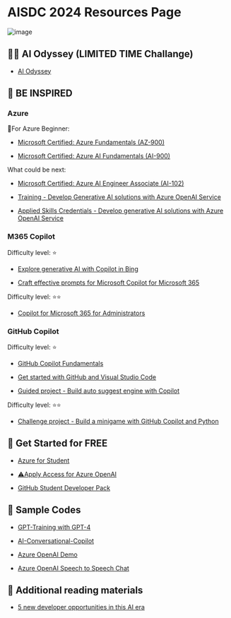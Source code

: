 # AISDC 2024 Resources Page
![image](https://github.com/VincentK16/AISDC2024/assets/3338753/1b78b047-18d9-4bf3-b591-a70641855d02)

## 🏋️‍♀️ AI Odyssey (LIMITED TIME Challange)
- [AI Odyssey](https://aka.ms/aiodysseySG)
  
## 💫 BE INSPIRED 
### Azure
🎈For Azure Beginner: 
- [Microsoft Certified: Azure Fundamentals (AZ-900)](https://learn.microsoft.com/en-us/credentials/certifications/azure-fundamentals/?practice-assessment-type=certification)

- [Microsoft Certified: Azure AI Fundamentals (AI-900)](https://learn.microsoft.com/en-us/credentials/certifications/azure-ai-fundamentals/?practice-assessment-type=certification)

What could be next:

- [Microsoft Certified: Azure AI Engineer Associate (AI-102)](https://learn.microsoft.com/en-us/credentials/certifications/azure-ai-engineer/?practice-assessment-type=certification)

- [Training - Develop Generative AI solutions with Azure OpenAI Service](https://learn.microsoft.com/en-us/training/paths/develop-ai-solutions-azure-openai/)

- [Applied Skills Credentials - Develop generative AI solutions with Azure OpenAI Service ](https://learn.microsoft.com/en-gb/credentials/applied-skills/develop-generative-ai-solutions-with-azure-openai-service/)

### M365 Copilot
Difficulty level: ⭐
- [Explore generative AI with Copilot in Bing](https://learn.microsoft.com/en-us/training/modules/explore-generative-ai-copilot-bing/)

- [Craft effective prompts for Microsoft Copilot for Microsoft 365](https://learn.microsoft.com/en-us/training/courses/ms-4005)

Difficulty level: ⭐⭐
- [Copilot for Microsoft 365 for Administrators](https://learn.microsoft.com/en-us/training/courses/ms-4006)

### GitHub Copilot
Difficulty level: ⭐
- [GitHub Copilot Fundamentals](https://learn.microsoft.com/en-us/training/paths/copilot/)
  
- [Get started with GitHub and Visual Studio Code](https://learn.microsoft.com/en-us/training/paths/get-started-github-and-visual-studio-code/)

- [Guided project - Build auto suggest engine with Copilot](https://learn.microsoft.com/en-us/training/modules/build-auto-suggest-engine-copilot/)

Difficulty level: ⭐⭐
- [Challenge project - Build a minigame with GitHub Copilot and Python](https://learn.microsoft.com/en-us/training/modules/challenge-project-create-mini-game-with-copilot/)

## 🎁 Get Started for FREE
- [Azure for Student](https://azure.microsoft.com/en-us/free/students/)

- [⚠️Apply Access for Azure OpenAI](https://aka.ms/oai/access)

- [GitHub Student Developer Pack](https://education.github.com/pack)
  
## 📜 Sample Codes
- [GPT-Training with GPT-4](https://github.com/jennifermarsman/GPT-Training)

- [AI-Conversational-Copilot](https://github.com/amulchapla/AI-Conversational-Copilot)

- [Azure OpenAI Demo](https://github.com/retkowsky/Azure-OpenAI-demos)

- [Azure OpenAI Speech to Speech Chat](https://learn.microsoft.com/en-us/azure/ai-services/speech-service/openai-speech?tabs=windows&pivots=programming-language-python)

## 📖 Additional reading materials

- [5 new developer opportunities in this AI era](https://www.linkedin.com/pulse/5-new-developer-opportunities-ai-era-satya-nadella/)

